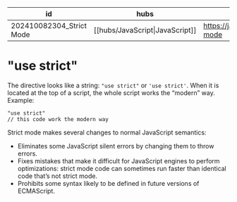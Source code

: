 
| id                       | hubs                            | source                              |
| ------------------------ | ------------------------------- | ----------------------------------- |
| 202410082304_Strict Mode | [[hubs/JavaScript\|JavaScript]] | https://javascript.info/strict-mode |
# "use strict"
The directive looks like a string: `"use strict"` or `'use strict'`. When it is located at the top of a script, the whole script works the “modern” way. Example:
```
"use strict"
// this code work the modern way
```
Strict mode makes several changes to normal JavaScript semantics:

- Eliminates some JavaScript silent errors by changing them to throw errors.
- Fixes mistakes that make it difficult for JavaScript engines to perform optimizations: strict mode code can sometimes run faster than identical code that’s not strict mode.
- Prohibits some syntax likely to be defined in future versions of ECMAScript.